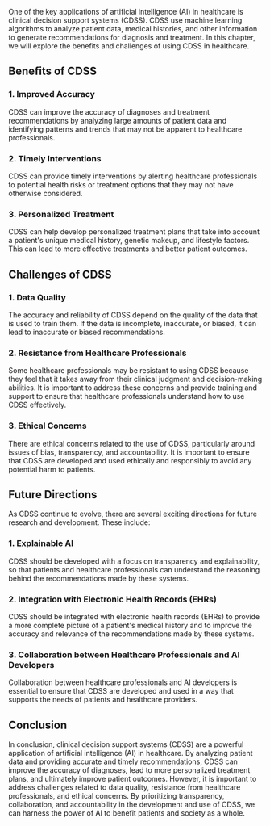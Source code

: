 
One of the key applications of artificial intelligence (AI) in healthcare is clinical decision support systems (CDSS). CDSS use machine learning algorithms to analyze patient data, medical histories, and other information to generate recommendations for diagnosis and treatment. In this chapter, we will explore the benefits and challenges of using CDSS in healthcare.

Benefits of CDSS
----------------

### 1. Improved Accuracy

CDSS can improve the accuracy of diagnoses and treatment recommendations by analyzing large amounts of patient data and identifying patterns and trends that may not be apparent to healthcare professionals.

### 2. Timely Interventions

CDSS can provide timely interventions by alerting healthcare professionals to potential health risks or treatment options that they may not have otherwise considered.

### 3. Personalized Treatment

CDSS can help develop personalized treatment plans that take into account a patient's unique medical history, genetic makeup, and lifestyle factors. This can lead to more effective treatments and better patient outcomes.

Challenges of CDSS
------------------

### 1. Data Quality

The accuracy and reliability of CDSS depend on the quality of the data that is used to train them. If the data is incomplete, inaccurate, or biased, it can lead to inaccurate or biased recommendations.

### 2. Resistance from Healthcare Professionals

Some healthcare professionals may be resistant to using CDSS because they feel that it takes away from their clinical judgment and decision-making abilities. It is important to address these concerns and provide training and support to ensure that healthcare professionals understand how to use CDSS effectively.

### 3. Ethical Concerns

There are ethical concerns related to the use of CDSS, particularly around issues of bias, transparency, and accountability. It is important to ensure that CDSS are developed and used ethically and responsibly to avoid any potential harm to patients.

Future Directions
-----------------

As CDSS continue to evolve, there are several exciting directions for future research and development. These include:

### 1. Explainable AI

CDSS should be developed with a focus on transparency and explainability, so that patients and healthcare professionals can understand the reasoning behind the recommendations made by these systems.

### 2. Integration with Electronic Health Records (EHRs)

CDSS should be integrated with electronic health records (EHRs) to provide a more complete picture of a patient's medical history and to improve the accuracy and relevance of the recommendations made by these systems.

### 3. Collaboration between Healthcare Professionals and AI Developers

Collaboration between healthcare professionals and AI developers is essential to ensure that CDSS are developed and used in a way that supports the needs of patients and healthcare providers.

Conclusion
----------

In conclusion, clinical decision support systems (CDSS) are a powerful application of artificial intelligence (AI) in healthcare. By analyzing patient data and providing accurate and timely recommendations, CDSS can improve the accuracy of diagnoses, lead to more personalized treatment plans, and ultimately improve patient outcomes. However, it is important to address challenges related to data quality, resistance from healthcare professionals, and ethical concerns. By prioritizing transparency, collaboration, and accountability in the development and use of CDSS, we can harness the power of AI to benefit patients and society as a whole.
